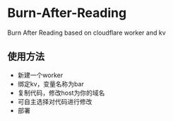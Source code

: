 # Burn-After-Reading
Burn After Reading based on cloudflare worker and kv
## 使用方法
* 新建一个worker
* 绑定kv，变量名称为bar
* 复制代码，修改host为你的域名
* 可自主选择对代码进行修改
* 部署
